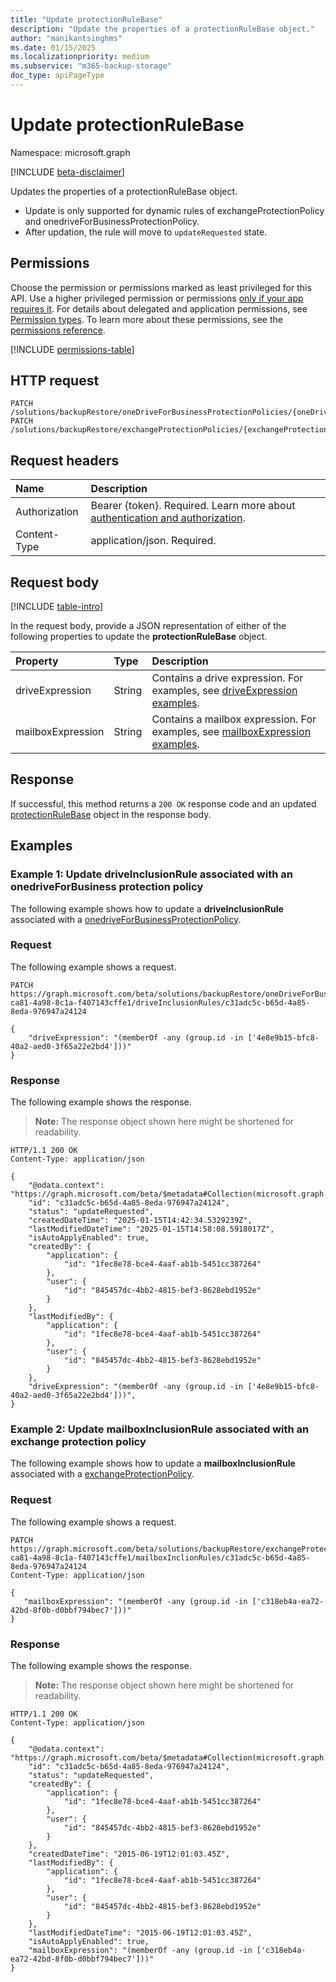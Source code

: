 ```yaml
---
title: "Update protectionRuleBase"
description: "Update the properties of a protectionRuleBase object."
author: "manikantsinghms"
ms.date: 01/15/2025
ms.localizationpriority: medium
ms.subservice: "m365-backup-storage"
doc_type: apiPageType
---
```


# Update protectionRuleBase

Namespace: microsoft.graph

[!INCLUDE [beta-disclaimer](../../includes/beta-disclaimer.md)]

Updates the properties of a protectionRuleBase object.
- Update is only supported for dynamic rules of exchangeProtectionPolicy and onedriveForBusinessProtectionPolicy.
- After updation, the rule will move to `updateRequested` state.

## Permissions

Choose the permission or permissions marked as least privileged for this API. Use a higher privileged permission or permissions [only if your app requires it](/graph/permissions-overview#best-practices-for-using-microsoft-graph-permissions). For details about delegated and application permissions, see [Permission types](/graph/permissions-overview#permission-types). To learn more about these permissions, see the [permissions reference](/graph/permissions-reference).

<!-- {
  "blockType": "permissions",
  "name": "protectionrulebase-update-permissions"
}
-->
[!INCLUDE [permissions-table](../includes/permissions/protectionrulebase-update-permissions.md)]

## HTTP request

<!-- {
  "blockType": "ignored"
}
-->
``` http
PATCH /solutions/backupRestore/oneDriveForBusinessProtectionPolicies/{oneDriveForBusinessProtectionPolicyId}/driveInclusionRules/{driveProtectionRuleId}
PATCH /solutions/backupRestore/exchangeProtectionPolicies/{exchangeProtectionPolicyId}/mailboxInclusionRules/{mailboxProtectionRuleId}
```

## Request headers

|Name|Description|
|:---|:---|
|Authorization|Bearer {token}. Required. Learn more about [authentication and authorization](/graph/auth/auth-concepts).|
|Content-Type|application/json. Required.|

## Request body

[!INCLUDE [table-intro](../../includes/update-property-table-intro.md)]

In the request body, provide a JSON representation of either of the following properties to update the **protectionRuleBase** object.

|Property|Type|Description|
|:---|:---|:---|
|driveExpression|String|Contains a drive expression. For examples, see [driveExpression examples](../resources/driveprotectionrule.md#driveexpression-examples).|
|mailboxExpression|String|Contains a mailbox expression. For examples, see [mailboxExpression examples](../resources/mailboxprotectionrule.md#mailboxexpression-examples).|


## Response

If successful, this method returns a `200 OK` response code and an updated [protectionRuleBase](../resources/protectionrulebase.md) object in the response body.

## Examples

### Example 1: Update driveInclusionRule associated with an onedriveForBusiness protection policy

The following example shows how to update a **driveInclusionRule** associated with a [onedriveForBusinessProtectionPolicy](../resources/onedriveforbusinessprotectionpolicy.md).

### Request

The following example shows a request.
<!-- {
  "blockType": "request",
  "name": "update_driveInclusionRule"
}
-->
``` http
PATCH https://graph.microsoft.com/beta/solutions/backupRestore/oneDriveForBusinessProtectionPolicies/e267a763-ca81-4a98-8c1a-f407143cffe1/driveInclusionRules/c31adc5c-b65d-4a85-8eda-976947a24124

{
    "driveExpression": "(memberOf -any (group.id -in ['4e8e9b15-bfc8-40a2-aed0-3f65a22e2bd4']))"
}
```


### Response

The following example shows the response.
>**Note:** The response object shown here might be shortened for readability.
<!-- {
  "blockType": "response",
  "truncated": true,
  "@odata.type": "microsoft.graph.driveProtectionRule"
}
-->
``` http
HTTP/1.1 200 OK
Content-Type: application/json

{
    "@odata.context": "https://graph.microsoft.com/beta/$metadata#Collection(microsoft.graph.driveProtectionRule)",
    "id": "c31adc5c-b65d-4a85-8eda-976947a24124",
    "status": "updateRequested",
    "createdDateTime": "2025-01-15T14:42:34.5329239Z",
    "lastModifiedDateTime": "2025-01-15T14:58:08.5918017Z",
    "isAutoApplyEnabled": true,
    "createdBy": {
        "application": {
            "id": "1fec8e78-bce4-4aaf-ab1b-5451cc387264"
        },
        "user": {
            "id": "845457dc-4bb2-4815-bef3-8628ebd1952e"
        }
    },
    "lastModifiedBy": {
        "application": {
            "id": "1fec8e78-bce4-4aaf-ab1b-5451cc387264"
        },
        "user": {
            "id": "845457dc-4bb2-4815-bef3-8628ebd1952e"
        }
    },
    "driveExpression": "(memberOf -any (group.id -in ['4e8e9b15-bfc8-40a2-aed0-3f65a22e2bd4']))",
}
```

### Example 2: Update mailboxInclusionRule associated with an exchange protection policy

The following example shows how to update a **mailboxInclusionRule** associated with a [exchangeProtectionPolicy](../resources/exchangeprotectionpolicy.md).

### Request

The following example shows a request.
<!-- {
  "blockType": "request",
  "name": "update_mailboxInclusionRule"
}
-->
``` http
PATCH https://graph.microsoft.com/beta/solutions/backupRestore/exchangeProtectionPolicies/e267a763-ca81-4a98-8c1a-f407143cffe1/mailboxInclionRules/c31adc5c-b65d-4a85-8eda-976947a24124
Content-Type: application/json

{
   "mailboxExpression": "(memberOf -any (group.id -in ['c318eb4a-ea72-42bd-8f0b-d0bbf794bec7']))"
}
```


### Response

The following example shows the response.
>**Note:** The response object shown here might be shortened for readability.
<!-- {
  "blockType": "response",
  "truncated": true,
  "@odata.type": "microsoft.graph.mailboxProtectionRule"
}
-->
``` http
HTTP/1.1 200 OK
Content-Type: application/json

{
    "@odata.context": "https://graph.microsoft.com/beta/$metadata#Collection(microsoft.graph.mailboxProtectionRule)",
    "id": "c31adc5c-b65d-4a85-8eda-976947a24124",
    "status": "updateRequested",
    "createdBy": {
        "application": {
            "id": "1fec8e78-bce4-4aaf-ab1b-5451cc387264"
        },
        "user": {
            "id": "845457dc-4bb2-4815-bef3-8628ebd1952e"
        }
    },
    "createdDateTime": "2015-06-19T12:01:03.45Z",
    "lastModifiedBy": {
        "application": {
            "id": "1fec8e78-bce4-4aaf-ab1b-5451cc387264"
        },
        "user": {
            "id": "845457dc-4bb2-4815-bef3-8628ebd1952e"
        }
    },
    "lastModifiedDateTime": "2015-06-19T12:01:03.45Z",
    "isAutoApplyEnabled": true,
    "mailboxExpression": "(memberOf -any (group.id -in ['c318eb4a-ea72-42bd-8f0b-d0bbf794bec7']))"
}
```